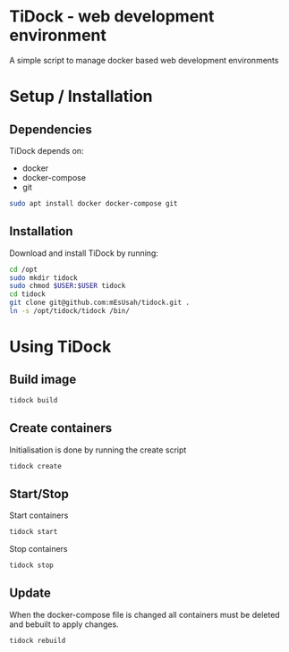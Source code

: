 # TiDock - web development environment #
A simple script to manage docker based web development environments

# Setup / Installation #
## Dependencies ##
TiDock depends on:
* docker
* docker-compose
* git

```bash
sudo apt install docker docker-compose git
```

## Installation ##
Download and install TiDock by running:
```bash
cd /opt
sudo mkdir tidock
sudo chmod $USER:$USER tidock
cd tidock
git clone git@github.com:mEsUsah/tidock.git .
ln -s /opt/tidock/tidock /bin/
```

# Using TiDock #
## Build image ##
```bash
tidock build
```

## Create containers ##
Initialisation is done by running the create script
```bash
tidock create
```

## Start/Stop ##
Start containers

```bash
tidock start
```
Stop containers

```bash
tidock stop
```

## Update ##
When the docker-compose file is changed all containers must be deleted and bebuilt to apply changes.

```bash
tidock rebuild
```
